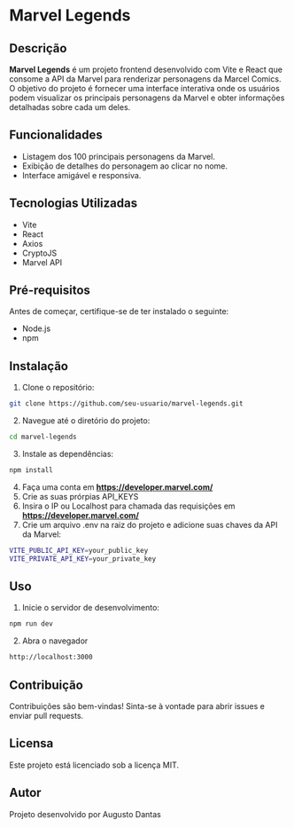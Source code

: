 # Marvel Legends

## Descrição
**Marvel Legends** é um projeto frontend desenvolvido com Vite e React que consome a API da Marvel para renderizar personagens da Marcel Comics. O objetivo do projeto é fornecer uma interface interativa onde os usuários podem visualizar os principais personagens da Marvel e obter informações detalhadas sobre cada um deles.

## Funcionalidades

- Listagem dos 100 principais personagens da Marvel.
- Exibição de detalhes do personagem ao clicar no nome.
- Interface amigável e responsiva.

## Tecnologias Utilizadas

- Vite
- React
- Axios
- CryptoJS
- Marvel API

## Pré-requisitos

Antes de começar, certifique-se de ter instalado o seguinte:

- Node.js
- npm

## Instalação
1. Clone o repositório:
```bash
git clone https://github.com/seu-usuario/marvel-legends.git
```
2. Navegue até o diretório do projeto:
```bash
cd marvel-legends
```
3. Instale as dependências:
```bash
npm install
```
4. Faça uma conta em **https://developer.marvel.com/**
5. Crie as suas prórpias API_KEYS
6. Insira o IP ou Localhost para chamada das requisições em **https://developer.marvel.com/**
7. Crie um arquivo .env na raiz do projeto e adicione suas chaves da API da Marvel:
```bash
VITE_PUBLIC_API_KEY=your_public_key
VITE_PRIVATE_API_KEY=your_private_key
```

## Uso 
1. Inicie o servidor de desenvolvimento:
```bash
npm run dev
```
2. Abra o navegador
```bash
http://localhost:3000
``` 

## Contribuição
Contribuições são bem-vindas! Sinta-se à vontade para abrir issues e enviar pull requests.

## Licensa
Este projeto está licenciado sob a licença MIT.

## Autor
Projeto desenvolvido por Augusto Dantas
